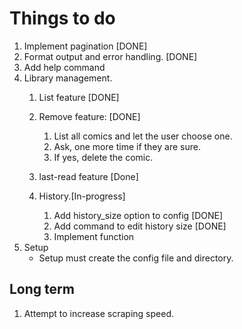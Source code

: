 # Things to do
1. Implement pagination [DONE]
2. Format output and error handling. [DONE]
3. Add help command
4. Library management.
    1. List feature [DONE]
    2. Remove feature: [DONE]
        1. List all comics and let the user choose one.
        2. Ask, one more time if they are sure.
        3. If yes, delete the comic.

    3. last-read feature [Done]
    4. History.[In-progress]
        1. Add history_size option to config [DONE]
        2. Add command to edit history size [DONE]
        3. Implement function
5. Setup
    + Setup must create the config file and directory.

## Long term
1. Attempt to increase scraping speed.